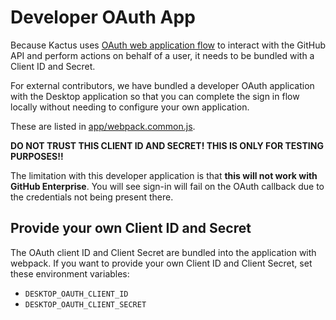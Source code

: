# Developer OAuth App

Because Kactus uses [OAuth web application flow](https://developer.github.com/v3/oauth/#web-application-flow)
to interact with the GitHub API and perform actions on behalf of a user, it
needs to be bundled with a Client ID and Secret.

For external contributors, we have bundled a developer OAuth application
with the Desktop application so that you can complete the sign in flow locally
without needing to configure your own application.

These are listed in [app/webpack.common.js](https://github.com/desktop/desktop/blob/c286d0d513d82b97e1a9c60d44c23020f2ba34d7/app/webpack.common.js#L9-L10).

**DO NOT TRUST THIS CLIENT ID AND SECRET! THIS IS ONLY FOR TESTING PURPOSES!!**

The limitation with this developer application is that **this will not work
with GitHub Enterprise**. You will see  sign-in will fail on the OAuth callback
due to the credentials not being present there.

## Provide your own Client ID and Secret

The OAuth client ID and Client Secret are bundled into the application with
webpack. If you want to provide your own Client ID and Client Secret, set these
environment variables:

 - `DESKTOP_OAUTH_CLIENT_ID`
 - `DESKTOP_OAUTH_CLIENT_SECRET`
